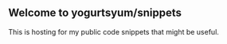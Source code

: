 ## Welcome to yogurtsyum/snippets

This is hosting for my public code snippets that might be useful. 
